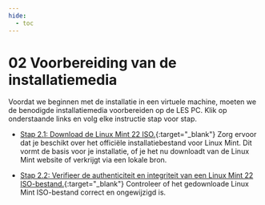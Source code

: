 ```yaml
---
hide:
  - toc
---
```


# 02 Voorbereiding van de installatiemedia
Voordat we beginnen met de installatie in een virtuele machine, moeten we de benodigde installatiemedia voorbereiden op de LES PC. Klik op onderstaande links en volg elke instructie stap voor stap.

- [Stap 2.1: Download de Linux Mint 22 ISO.](../../howtos/download-linuxmint22-iso/index.md){:target="_blank"}
Zorg ervoor dat je beschikt over het officiële installatiebestand voor Linux Mint. Dit vormt de basis voor je installatie, of je het nu downloadt van de Linux Mint website of verkrijgt via een lokale bron.

- [Stap 2.2: Verifieer de authenticiteit en integriteit van een Linux Mint 22 ISO-bestand.](../../howtos/verifieer-linuxmint22-iso/index.md){:target="_blank"}
Controleer of het gedownloade Linux Mint ISO-bestand correct en ongewijzigd is.